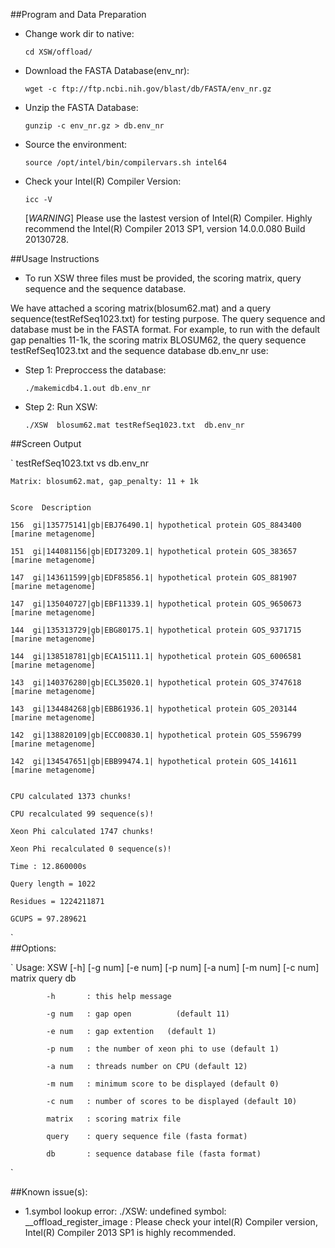 ##Program and Data Preparation

* Change work dir to native:

	`cd XSW/offload/`

* Download the FASTA Database(env_nr):

	`wget -c ftp://ftp.ncbi.nih.gov/blast/db/FASTA/env_nr.gz`

* Unzip the FASTA Database:

	`gunzip -c env_nr.gz > db.env_nr`

* Source the environment:

	`source /opt/intel/bin/compilervars.sh intel64`

* Check your Intel(R) Compiler Version:

	`icc -V`

	[*WARNING*] Please use the lastest version of Intel(R) Compiler. 
	Highly recommend the Intel(R) Compiler 2013 SP1, version 14.0.0.080 Build 20130728.


##Usage Instructions

* To run XSW three files must be provided, the scoring matrix, query sequence and the sequence database.

We have attached a scoring matrix(blosum62.mat) and a query sequence(testRefSeq1023.txt) for testing purpose.
The query sequence and database must be in the FASTA format. For example, to run with the default gap penalties 11-1k, the scoring matrix BLOSUM62, the query sequence testRefSeq1023.txt and the sequence database db.env_nr use:

* Step 1: Preproccess the database:

	`./makemicdb4.1.out db.env_nr`
	  			  			 
* Step 2: Run XSW:

	`./XSW  blosum62.mat testRefSeq1023.txt  db.env_nr`


##Screen Output
	
`	testRefSeq1023.txt vs db.env_nr

	Matrix: blosum62.mat, gap_penalty: 11 + 1k


	Score  Description

	156  gi|135775141|gb|EBJ76490.1| hypothetical protein GOS_8843400 [marine metagenome]

	151  gi|144081156|gb|EDI73209.1| hypothetical protein GOS_383657 [marine metagenome]

	147  gi|143611599|gb|EDF85856.1| hypothetical protein GOS_881907 [marine metagenome]

	147  gi|135040727|gb|EBF11339.1| hypothetical protein GOS_9650673 [marine metagenome]

	144  gi|135313729|gb|EBG80175.1| hypothetical protein GOS_9371715 [marine metagenome]

	144  gi|138518781|gb|ECA15111.1| hypothetical protein GOS_6006581 [marine metagenome]

	143  gi|140376280|gb|ECL35020.1| hypothetical protein GOS_3747618 [marine metagenome]

	143  gi|134484268|gb|EBB61936.1| hypothetical protein GOS_203144 [marine metagenome]

	142  gi|138820109|gb|ECC00830.1| hypothetical protein GOS_5596799 [marine metagenome]

	142  gi|134547651|gb|EBB99474.1| hypothetical protein GOS_141611 [marine metagenome]


	CPU calculated 1373 chunks!

	CPU recalculated 99 sequence(s)!

	Xeon Phi calculated 1747 chunks!

	Xeon Phi recalculated 0 sequence(s)!

	Time : 12.860000s

	Query length = 1022

	Residues = 1224211871

	GCUPS = 97.289621

`	  			 	
##Options:

`	Usage: XSW [-h] [-g num] [-e num] [-p num] [-a num] [-m num] [-c num] matrix query db

    		-h       : this help message

    		-g num   : gap open          (default 11)

    		-e num   : gap extention   (default 1)

    		-p num   : the number of xeon phi to use (default 1)

    		-a num   : threads number on CPU (default 12)

    		-m num   : minimum score to be displayed (default 0)

    		-c num   : number of scores to be displayed (default 10)

    		matrix   : scoring matrix file

    		query    : query sequence file (fasta format)

    		db       : sequence database file (fasta format)

`

##Known issue(s):
* 1.symbol lookup error: ./XSW: undefined symbol: __offload_register_image : 
	  Please check your intel(R) Compiler version,  Intel(R) Compiler 2013 SP1 is highly recommended.
